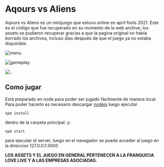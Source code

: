 # Aqours vs Aliens
 Aqours vs Aliens es un minijuego que estuvo online en april fools 2021. Este es el código que fue recuperado en su momento de la web archive, los assets se pudieron recuperar gracias a que la pagina original no había borrado los archivos, incluso días después de que el juego ya no estaba disponible.

![menu](https://i.ibb.co/QYMz7Gt/aksdoaosd.png)

![gameplay](https://i.ibb.co/px2Z3Df/aoksdoaksod.png)

![..](https://i.ibb.co/yNRjL5L/oksaokodaodsk.png)

## Como jugar
Está preparado en node para poder ser jugado fácilmente de manera local.
Para poder hacerlo es necesario descargar [nodejs](https://nodejs.org/es/download/) luego ejecutar

    npm install 

dentro de la carpeta principal.  y:

    npm start

para ejecutar el server, luego en el navegador se puede acceder al juego en la direccion 127.0.0.1:3000


**LOS ASSETS Y EL JUEGO EN GENERAL PERTENECEN A LA FRANQUICIA LOVE LIVE Y A LAS EMPRESAS ASOCIADAS.**

